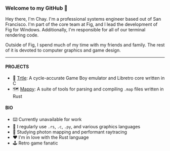 ### Welcome to my GitHub 👋
Hey there, I'm Chay. I'm a professional systems engineer based out of San Francisco. I'm part of the core team at Fig, and I lead the development of Fig for Windows. Additionally, I'm responsible for all of our terminal rendering code.

Outside of Fig, I spend much of my time with my friends and family. The rest of it is devoted to computer graphics and game design.

---

#### PROJECTS
- 🐢 [Trtle](https://github.com/chaynabors/trtle): A cycle-accurate Game Boy emulator and Libretro core written in C
- 🗺️ [Mappy](https://github.com/chaynabors/mappy): A suite of tools for parsing and compiling `.map` files written in Rust

#### BIO
- ⌨️ Currently unavailable for work
- 📓 I regularly use `.rs`, `.c`, `.py`, and various graphics languages
- 🌱 Studying photon mapping and performant raytracing
- ❤️ I'm in love with the Rust language
- 🕹️ Retro game fanatic
